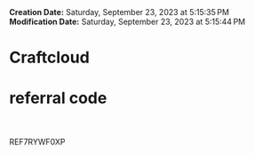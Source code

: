 <div><b>Creation Date:</b> Saturday, September 23, 2023 at 5:15:35 PM<br></div>
<div><b>Modification Date:</b> Saturday, September 23, 2023 at 5:15:44 PM<br></div>
<div><h1>Craftcloud</h1><h1> </h1><h1>referral code</h1></div>
<div><br></div>
<div><br></div>
<div>REF7RYWF0XP</div>

